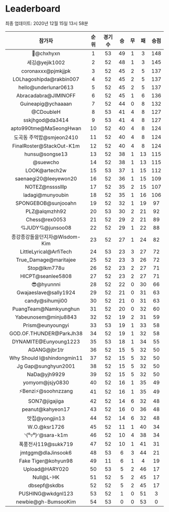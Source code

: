 # Leaderboard
최종 업데이트: 2020년 12월 15일 13시 58분




| 참가자 | 순위 | 경기수 | 승 | 무 | 패 | 승점 |
|:---:|:---:|:---:|:---:|:---:|:---:|:---:|
| 👑@chxhyxn | 1 | 53 | 49 | 1 | 3 | 148 |
| 세깅@yejik1002 | 2 | 52 | 48 | 1 | 3 | 145 |
| coronaxxx@pjmkjjpk | 3 | 52 | 45 | 2 | 5 | 137 |
| LOLhagoshipda@rakbin007 | 4 | 52 | 45 | 2 | 5 | 137 |
| hello@underlunar0613 | 5 | 52 | 45 | 2 | 5 | 137 |
| Abracadabra@JIMINOFF | 6 | 52 | 45 | 1 | 6 | 136 |
| Guineapig@ychaaaan | 7 | 52 | 44 | 0 | 8 | 132 |
| @CDoubleH | 8 | 53 | 41 | 4 | 8 | 127 |
| sskjhgod@da3414 | 9 | 53 | 41 | 4 | 8 | 127 |
| apto990tme@MaSeongHwan | 10 | 52 | 40 | 4 | 8 | 124 |
| 도곡동 주먹밥@smjeon2410 | 11 | 52 | 40 | 4 | 8 | 124 |
| FinalRoster@StackOut-K1m | 12 | 52 | 40 | 4 | 8 | 124 |
| hunsu@songse13 | 13 | 52 | 38 | 1 | 13 | 115 |
| @suewcho | 14 | 52 | 38 | 1 | 13 | 115 |
| LOOK@artech2w | 15 | 53 | 37 | 1 | 15 | 112 |
| saenaegi20@leeyewon20 | 16 | 52 | 36 | 1 | 15 | 109 |
| NOTEZ@nsssslllp | 17 | 52 | 35 | 2 | 15 | 107 |
| ladagi@munyoubin | 18 | 52 | 35 | 1 | 16 | 106 |
| SPONGEBOB@sunjooahn | 19 | 52 | 32 | 1 | 19 | 97 |
| PLZ@alqmzhh92 | 20 | 53 | 30 | 2 | 21 | 92 |
| Chess@rex0053 | 21 | 52 | 29 | 2 | 21 | 89 |
| 💘JUDY💘@junsoo08 | 22 | 52 | 29 | 1 | 22 | 88 |
| 종강종강돌을던지자@Wisdom-Kim | 23 | 52 | 27 | 1 | 24 | 82 |
| LittleLyrical@ArfiTech | 24 | 53 | 23 | 3 | 27 | 72 |
| True_Damage@maritajee | 25 | 52 | 23 | 3 | 26 | 72 |
| Stop@lkm778u | 26 | 52 | 23 | 2 | 27 | 71 |
| HICPT@seanlee5808 | 27 | 52 | 23 | 2 | 27 | 71 |
| 😎@hyunnni | 28 | 52 | 22 | 0 | 30 | 66 |
| Gwajaeslave@sally1924 | 29 | 52 | 21 | 0 | 31 | 63 |
| candy@sihumji00 | 30 | 52 | 21 | 0 | 31 | 63 |
| PuangTeam@Namkyunghun | 31 | 52 | 20 | 0 | 32 | 60 |
| Yabeunosem@minju8843 | 32 | 52 | 19 | 2 | 31 | 59 |
| Prism@eunyoungyi | 33 | 53 | 19 | 1 | 33 | 58 |
| GOD.OF.THUNDER@ParkJh38 | 34 | 52 | 19 | 1 | 32 | 58 |
| DYNAMITE@Eunyoung1223 | 35 | 53 | 18 | 1 | 34 | 55 |
| AGANG@jbr1tr | 36 | 52 | 15 | 5 | 32 | 50 |
| Why Should I@shindongmin11 | 37 | 52 | 15 | 5 | 32 | 50 |
| Jg Gap@sunghyun2001 | 38 | 52 | 15 | 5 | 32 | 50 |
| NaDa@yjh9929 | 39 | 52 | 15 | 5 | 32 | 50 |
| yomyom@jsjy0830 | 40 | 52 | 16 | 1 | 35 | 49 |
| ⚡Benzi⚡@soohnzzang | 41 | 52 | 16 | 1 | 35 | 49 |
| SON7@jigajiga | 42 | 52 | 14 | 6 | 32 | 48 |
| peanut@kahyeon17 | 43 | 52 | 16 | 0 | 36 | 48 |
| 맛집@yongjin13 | 44 | 52 | 14 | 6 | 32 | 48 |
| W.O.@ksr1726 | 45 | 52 | 11 | 1 | 40 | 34 |
| ◝(⁰▿⁰)◜@sara-k1m | 46 | 52 | 10 | 4 | 38 | 34 |
| 폭풍전사119@sukk719 | 47 | 52 | 10 | 1 | 41 | 31 |
| jmtggm@dlaJinsook6 | 48 | 53 | 6 | 3 | 44 | 21 |
| Fake Tiger@kohyun98 | 49 | 11 | 6 | 1 | 4 | 19 |
| Upload@HARY020 | 50 | 53 | 5 | 2 | 46 | 17 |
| Null@L-HK | 51 | 52 | 5 | 2 | 45 | 17 |
| dbsepf@skdbs | 52 | 52 | 5 | 2 | 45 | 17 |
| PUSHING@wkdgnl123 | 53 | 52 | 1 | 0 | 51 | 3 |
| newbie@gh-BumsooKim | 54 | 53 | 0 | 0 | 53 | 0 |
